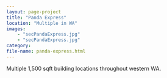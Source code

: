 ```yaml
---
layout: page-project
title: "Panda Express"
location: "Multiple in WA"
images: 
    - "secPandaExpress.jpg" 
    - "secPandaExpress.jpg" 
category:
file-name: panda-express.html
---
```


Multiple 1,500 sqft building locations throughout western WA.
